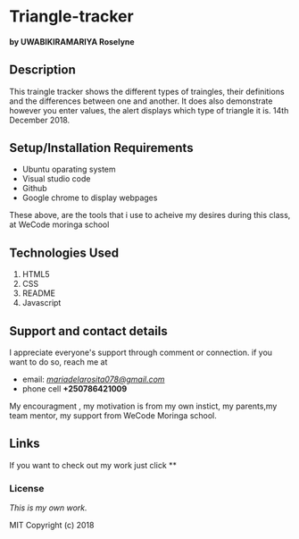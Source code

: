 # Triangle-tracker
#### by **UWABIKIRAMARIYA Roselyne**
## Description
This traingle tracker shows the different types of traingles, their definitions and the differences between one and another. It does also demonstrate however you enter  values, the alert displays which type of triangle it is. 14th December 2018.
## Setup/Installation Requirements
* Ubuntu oparating system
* Visual studio code
* Github
* Google chrome to display webpages

These above, are the tools that i use to acheive my desires during this class, at WeCode moringa school
## Technologies Used
1. HTML5
2. CSS
3. README
4. Javascript
## Support and contact details
I appreciate everyone's support through comment or connection.
if you want to do so, reach me at 
* email: *mariadelarosita078@gmail.com*
* phone cell **+250786421009**

My encouragment , my motivation is from my own instict, my parents,my team mentor, my support from WeCode Moringa school.
## Links
If you want to check out my work just click **
### License
*This is my own work.*

MIT Copyright (c) 2018 